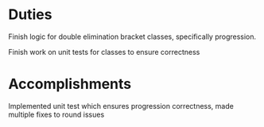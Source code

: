 # Duties
Finish logic for double elimination bracket classes, specifically progression. 

Finish work on unit tests for classes to ensure correctness

# Accomplishments
Implemented unit test which ensures progression correctness, made multiple fixes to round issues